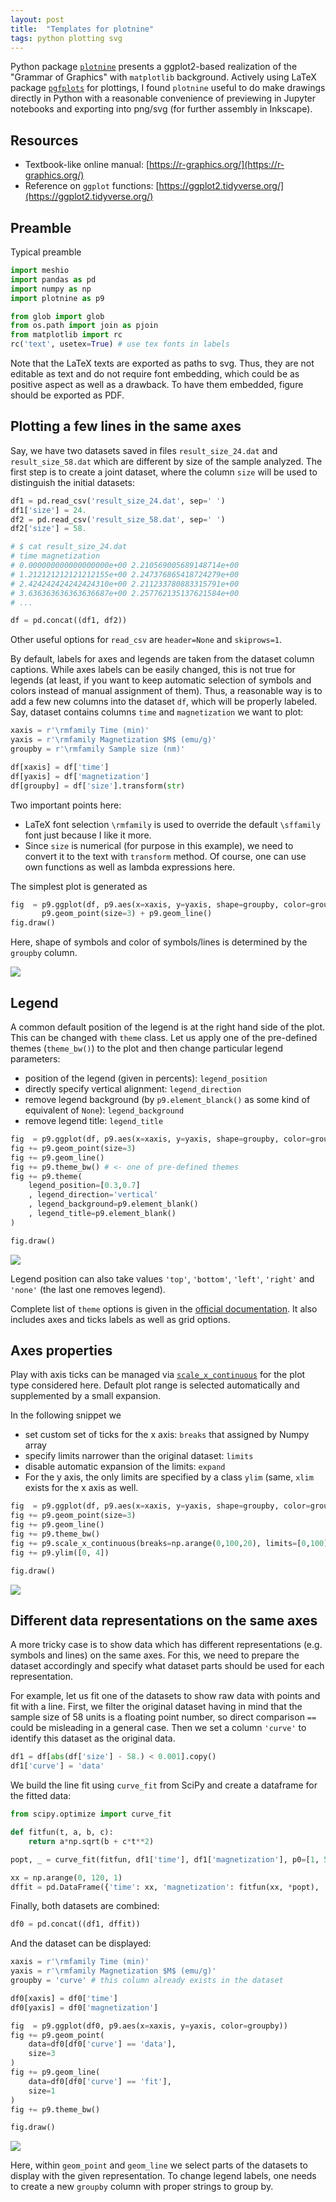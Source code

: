 ```yaml
---
layout: post
title:  "Templates for plotnine"
tags: python plotting svg
---
```


Python package [`plotnine`](https://plotnine.readthedocs.io/) presents a ggplot2-based realization of the "Grammar of Graphics" with `matplotlib` background. Actively using LaTeX package [`pgfplots`](https://pgfplots.net/) for plottings, I found `plotnine` useful to do make drawings directly in Python with a reasonable convenience of previewing in Jupyter notebooks and exporting into png/svg (for further assembly in Inkscape).

## Resources

- Textbook-like online manual: [https://r-graphics.org/](https://r-graphics.org/)
- Reference on `ggplot` functions: [https://ggplot2.tidyverse.org/](https://ggplot2.tidyverse.org/)

## Preamble
Typical preamble
```python
import meshio
import pandas as pd
import numpy as np
import plotnine as p9

from glob import glob
from os.path import join as pjoin
from matplotlib import rc
rc('text', usetex=True) # use tex fonts in labels
```

Note that the LaTeX texts are exported as paths to svg. Thus, they are not editable as text and do not require font embedding, which could be as positive aspect as well as a drawback. To have them embedded, figure should be exported as PDF.

## Plotting a few lines in the same axes
Say, we have two datasets saved in files `result_size_24.dat` and `result_size_58.dat` which are different by size of the sample analyzed. The first step is to create a joint dataset, where the column `size` will be used to distinguish the initial datasets:
```python
df1 = pd.read_csv('result_size_24.dat', sep=' ')
df1['size'] = 24.
df2 = pd.read_csv('result_size_58.dat', sep=' ')
df2['size'] = 58.

# $ cat result_size_24.dat 
# time magnetization
# 0.000000000000000000e+00 2.210569005689148714e+00
# 1.212121212121212155e+00 2.247376865418724279e+00
# 2.424242424242424310e+00 2.211233780883315791e+00
# 3.636363636363636687e+00 2.257762135137621584e+00
# ...

df = pd.concat((df1, df2))
```
Other useful options for `read_csv` are `header=None` and `skiprows=1`.

By default, labels for axes and legends are taken from the dataset column captions. While axes labels can be easily changed, this is not true for legends (at least, if you want to keep automatic selection of symbols and colors instead of manual assignment of them). Thus, a reasonable way is to add a few new columns into the dataset `df`, which will be properly labeled. Say, dataset contains columns `time`  and `magnetization` we want to plot:
```python
xaxis = r'\rmfamily Time (min)'
yaxis = r'\rmfamily Magnetization $M$ (emu/g)'
groupby = r'\rmfamily Sample size (nm)'

df[xaxis] = df['time']
df[yaxis] = df['magnetization']
df[groupby] = df['size'].transform(str)
```
Two important points here:

- LaTeX font selection `\rmfamily` is used to override the default `\sffamily` font just because I like it more.
- Since `size` is numerical (for purpose in this example), we need to convert it to the text with `transform` method. Of course, one can use own functions as well as lambda expressions here.

The simplest plot is generated as
```python
fig  = p9.ggplot(df, p9.aes(x=xaxis, y=yaxis, shape=groupby, color=groupby)) +\
       p9.geom_point(size=3) + p9.geom_line()
fig.draw()
```
Here, shape of symbols and color of symbols/lines is determined by the `groupby` column.

![](/assets/blg/figs-p9/plt1.png)

## Legend
A common default position of the legend is at the right hand side of the plot. This can be changed with `theme` class. Let us apply one of the pre-defined themes (`theme_bw()`) to the plot and then change particular legend parameters:

- position of the legend (given in percents): `legend_position`
- directly specify vertical alignment: `legend_direction`
- remove legend background (by `p9.element_blanck()` as some kind of equivalent of `None`): `legend_background`
- remove legend title: `legend_title`

```python
fig  = p9.ggplot(df, p9.aes(x=xaxis, y=yaxis, shape=groupby, color=groupby))
fig += p9.geom_point(size=3)
fig += p9.geom_line() 
fig += p9.theme_bw() # <- one of pre-defined themes
fig += p9.theme(
    legend_position=[0.3,0.7]
    , legend_direction='vertical'
    , legend_background=p9.element_blank()
    , legend_title=p9.element_blank()
)

fig.draw()
```


![](/assets/blg/figs-p9/plt2.png)

Legend position can also take values `'top'`, `'bottom'`, `'left'`, `'right'` and `'none'` (the last one removes legend). 

Complete list of `theme` options is given in the [official documentation](https://plotnine.readthedocs.io/en/stable/generated/plotnine.themes.theme.html). It also includes axes and ticks labels as well as grid options.

## Axes properties
Play with axis ticks can be managed via [`scale_x_continuous`](https://plotnine.readthedocs.io/en/stable/generated/plotnine.scales.scale_x_continuous.html) for the plot type considered here. Default plot range is selected automatically and supplemented by a small expansion. 

In the following snippet we

- set custom set of ticks for the x axis: `breaks` that assigned by Numpy array
- specify limits narrower than the original dataset: `limits`
- disable automatic expansion of the limits: `expand`
- For the y axis, the only limits are specified by a class `ylim` (same, `xlim` exists for the x axis as well.

```python
fig  = p9.ggplot(df, p9.aes(x=xaxis, y=yaxis, shape=groupby, color=groupby))
fig += p9.geom_point(size=3)
fig += p9.geom_line() 
fig += p9.theme_bw() 
fig += p9.scale_x_continuous(breaks=np.arange(0,100,20), limits=[0,100], expand=[0,0])
fig += p9.ylim([0, 4])

fig.draw()
```

![](/assets/blg/figs-p9/plt3.png)


## Different data representations on the same axes
A more tricky case is to show data which has different representations (e.g. symbols and lines) on the same axes. For this, we need to prepare the dataset accordingly and specify what dataset parts should be used for each representation.

For example, let us fit one of the datasets to show raw data with points and fit with a line. First, we filter the original dataset having in mind that the sample size of 58 units is a floating point number, so direct comparison `==` could be misleading in a general case. Then we set a column `'curve'` to identify this dataset as the original data.
```python
df1 = df[abs(df['size'] - 58.) < 0.001].copy()
df1['curve'] = 'data'
```

We build the line fit using `curve_fit` from SciPy and create a dataframe for the fitted data:
```python
from scipy.optimize import curve_fit

def fitfun(t, a, b, c):
    return a*np.sqrt(b + c*t**2)

popt, _ = curve_fit(fitfun, df1['time'], df1['magnetization'], p0=[1, 5, 0.001])

xx = np.arange(0, 120, 1)
dffit = pd.DataFrame({'time': xx, 'magnetization': fitfun(xx, *popt), 'curve': 'fit'})
```

Finally, both datasets are combined:
```python
df0 = pd.concat((df1, dffit))
```

And the dataset can be displayed:
```python
xaxis = r'\rmfamily Time (min)'
yaxis = r'\rmfamily Magnetization $M$ (emu/g)'
groupby = 'curve' # this column already exists in the dataset

df0[xaxis] = df0['time']
df0[yaxis] = df0['magnetization']

fig  = p9.ggplot(df0, p9.aes(x=xaxis, y=yaxis, color=groupby))
fig += p9.geom_point(
    data=df0[df0['curve'] == 'data'], 
    size=3
)
fig += p9.geom_line(
    data=df0[df0['curve'] == 'fit'],
    size=1
) 
fig += p9.theme_bw() 

fig.draw()
```

![](/assets/blg/figs-p9/plt4.png)

Here, within `geom_point` and `geom_line` we select parts of the datasets to display with the given representation. To change legend labels, one needs to create a new `groupby` column with proper strings to group by.






















